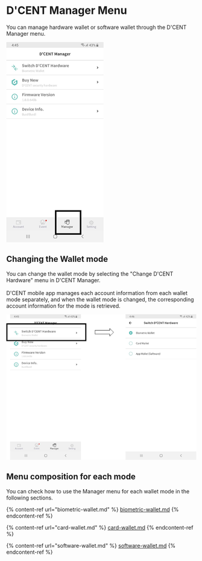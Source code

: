 # D'CENT Manager Menu

You can manage hardware wallet or software wallet through the D'CENT Manager menu.

<div align="left">

<img src="../../.gitbook/assets/image (43).png" alt="">

</div>

## Changing the Wallet mode

You can change the wallet mode by selecting the "Change D'CENT Hardware" menu in D'CENT Manager. \
\
D'CENT mobile app manages each account information from each wallet mode separately, and when the wallet mode is changed, the corresponding account information for the mode is retrieved.

<div align="left">

<img src="../../.gitbook/assets/image (32).png" alt="">

</div>

## Menu composition for each mode

You can check how to use the Manager menu for each wallet mode in the following sections.

{% content-ref url="biometric-wallet.md" %}
[biometric-wallet.md](biometric-wallet.md)
{% endcontent-ref %}

{% content-ref url="card-wallet.md" %}
[card-wallet.md](card-wallet.md)
{% endcontent-ref %}

{% content-ref url="software-wallet.md" %}
[software-wallet.md](software-wallet.md)
{% endcontent-ref %}
